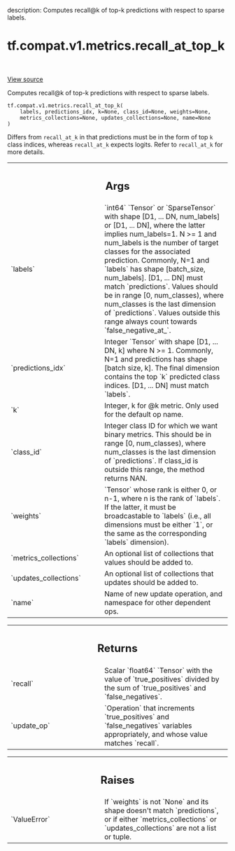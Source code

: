 description: Computes recall@k of top-k predictions with respect to sparse labels.

<div itemscope itemtype="http://developers.google.com/ReferenceObject">
<meta itemprop="name" content="tf.compat.v1.metrics.recall_at_top_k" />
<meta itemprop="path" content="Stable" />
</div>

# tf.compat.v1.metrics.recall_at_top_k

<!-- Insert buttons and diff -->

<table class="tfo-notebook-buttons tfo-api nocontent" align="left">

</table>

<a target="_blank" href="/code/stable/tensorflow/python/ops/metrics_impl.py">View source</a>



Computes recall@k of top-k predictions with respect to sparse labels.

<pre class="devsite-click-to-copy prettyprint lang-py tfo-signature-link">
<code>tf.compat.v1.metrics.recall_at_top_k(
    labels, predictions_idx, k=None, class_id=None, weights=None,
    metrics_collections=None, updates_collections=None, name=None
)
</code></pre>



<!-- Placeholder for "Used in" -->

Differs from `recall_at_k` in that predictions must be in the form of top `k`
class indices, whereas `recall_at_k` expects logits. Refer to `recall_at_k`
for more details.

<!-- Tabular view -->
 <table class="responsive fixed orange">
<colgroup><col width="214px"><col></colgroup>
<tr><th colspan="2"><h2 class="add-link">Args</h2></th></tr>

<tr>
<td>
`labels`
</td>
<td>
`int64` `Tensor` or `SparseTensor` with shape
[D1, ... DN, num_labels] or [D1, ... DN], where the latter implies
num_labels=1. N >= 1 and num_labels is the number of target classes for
the associated prediction. Commonly, N=1 and `labels` has shape
[batch_size, num_labels]. [D1, ... DN] must match `predictions`. Values
should be in range [0, num_classes), where num_classes is the last
dimension of `predictions`. Values outside this range always count
towards `false_negative_at_<k>`.
</td>
</tr><tr>
<td>
`predictions_idx`
</td>
<td>
Integer `Tensor` with shape [D1, ... DN, k] where N >= 1.
Commonly, N=1 and predictions has shape [batch size, k]. The final
dimension contains the top `k` predicted class indices. [D1, ... DN] must
match `labels`.
</td>
</tr><tr>
<td>
`k`
</td>
<td>
Integer, k for @k metric. Only used for the default op name.
</td>
</tr><tr>
<td>
`class_id`
</td>
<td>
Integer class ID for which we want binary metrics. This should be
in range [0, num_classes), where num_classes is the last dimension of
`predictions`. If class_id is outside this range, the method returns NAN.
</td>
</tr><tr>
<td>
`weights`
</td>
<td>
`Tensor` whose rank is either 0, or n-1, where n is the rank of
`labels`. If the latter, it must be broadcastable to `labels` (i.e., all
dimensions must be either `1`, or the same as the corresponding `labels`
dimension).
</td>
</tr><tr>
<td>
`metrics_collections`
</td>
<td>
An optional list of collections that values should
be added to.
</td>
</tr><tr>
<td>
`updates_collections`
</td>
<td>
An optional list of collections that updates should
be added to.
</td>
</tr><tr>
<td>
`name`
</td>
<td>
Name of new update operation, and namespace for other dependent ops.
</td>
</tr>
</table>



<!-- Tabular view -->
 <table class="responsive fixed orange">
<colgroup><col width="214px"><col></colgroup>
<tr><th colspan="2"><h2 class="add-link">Returns</h2></th></tr>

<tr>
<td>
`recall`
</td>
<td>
Scalar `float64` `Tensor` with the value of `true_positives` divided
by the sum of `true_positives` and `false_negatives`.
</td>
</tr><tr>
<td>
`update_op`
</td>
<td>
`Operation` that increments `true_positives` and
`false_negatives` variables appropriately, and whose value matches
`recall`.
</td>
</tr>
</table>



<!-- Tabular view -->
 <table class="responsive fixed orange">
<colgroup><col width="214px"><col></colgroup>
<tr><th colspan="2"><h2 class="add-link">Raises</h2></th></tr>

<tr>
<td>
`ValueError`
</td>
<td>
If `weights` is not `None` and its shape doesn't match
`predictions`, or if either `metrics_collections` or `updates_collections`
are not a list or tuple.
</td>
</tr>
</table>

